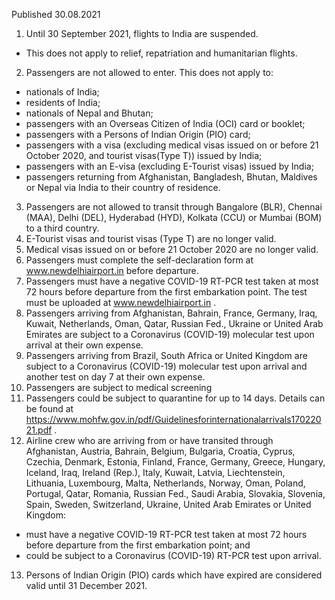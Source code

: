 Published 30.08.2021
1. Until 30 September 2021, flights to India are suspended.
- This does not apply to relief, repatriation and humanitarian flights.
2. Passengers are not allowed to enter.
This does not apply to:
- nationals of India;
- residents of India;
- nationals of Nepal and Bhutan;
- passengers with an Overseas Citizen of India (OCI) card or booklet;
- passengers with a Persons of Indian Origin (PIO) card;
- passengers with a visa (excluding medical visas issued on or before 21 October 2020, and tourist visas(Type T)) issued by India;
- passengers with an E-visa (excluding E-Tourist visas) issued by India;
- passengers returning from Afghanistan, Bangladesh, Bhutan, Maldives or Nepal via India to their country of residence.
3. Passengers are not allowed to transit through Bangalore (BLR), Chennai (MAA), Delhi (DEL), Hyderabad (HYD), Kolkata (CCU) or Mumbai (BOM) to a third country.
4. E-Tourist visas and tourist visas (Type T) are no longer valid.
5. Medical visas issued on or before 21 October 2020 are no longer valid.
6. Passengers must complete the self-declaration form at <a href="http://www.newdelhiairport.in/">www.newdelhiairport.in</a> before departure.
7. Passengers must have a negative COVID-19 RT-PCR test taken at most 72 hours before departure from the first embarkation point. The test must be uploaded at <a href="http://www.newdelhiairport.in/">www.newdelhiairport.in</a> .
8. Passengers arriving from Afghanistan, Bahrain, France, Germany, Iraq, Kuwait, Netherlands, Oman, Qatar, Russian Fed., Ukraine or United Arab Emirates are subject to a Coronavirus (COVID-19) molecular test upon arrival at their own expense.
9. Passengers arriving from Brazil, South Africa or United Kingdom are subject to a Coronavirus (COVID-19) molecular test upon arrival and another test on day 7 at their own expense.
10. Passengers are subject to medical screening
11. Passengers could be subject to quarantine for up to 14 days. Details can be found at <a href="https://www.mohfw.gov.in/pdf/Guidelinesforinternationalarrivals17022021.pdf">https://www.mohfw.gov.in/pdf/Guidelinesforinternationalarrivals17022021.pdf</a> .
12. Airline crew who are arriving from or have transited through Afghanistan, Austria, Bahrain, Belgium, Bulgaria, Croatia, Cyprus, Czechia, Denmark, Estonia, Finland, France, Germany, Greece, Hungary, Iceland, Iraq, Ireland (Rep.), Italy, Kuwait, Latvia, Liechtenstein, Lithuania, Luxembourg, Malta, Netherlands, Norway, Oman, Poland, Portugal, Qatar, Romania, Russian Fed., Saudi Arabia, Slovakia, Slovenia, Spain, Sweden, Switzerland, Ukraine, United Arab Emirates or United Kingdom:
- must have a negative COVID-19 RT-PCR test taken at most 72 hours before departure from the first embarkation point; and
- could be subject to a Coronavirus (COVID-19) RT-PCR test upon arrival.
13. Persons of Indian Origin (PIO) cards which have expired are considered valid until 31 December 2021.

